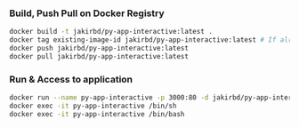### Build, Push Pull on Docker Registry

```bash
docker build -t jakirbd/py-app-interactive:latest .
docker tag existing-image-id jakirbd/py-app-interactive:latest # If already built
docker push jakirbd/py-app-interactive:latest
docker pull jakirbd/py-app-interactive:latest
```

### Run & Access to application

```bash
docker run --name py-app-interactive -p 3000:80 -d jakirbd/py-app-interactive:latest
docker exec -it py-app-interactive /bin/sh
docker exec -it py-app-interactive /bin/bash
```
